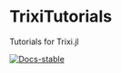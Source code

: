 # TrixiTutorials
Tutorials for Trixi.jl

[![Docs-stable](https://img.shields.io/badge/docs-stable-blue.svg)](https://trixi-framework.github.io/TrixiTutorials.jl/stable)
